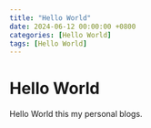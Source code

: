 ```yaml
---
title: "Hello World"
date: 2024-06-12 00:00:00 +0800
categories: [Hello World]
tags: [Hello World]
---
```


# Hello World

Hello World this my personal blogs.